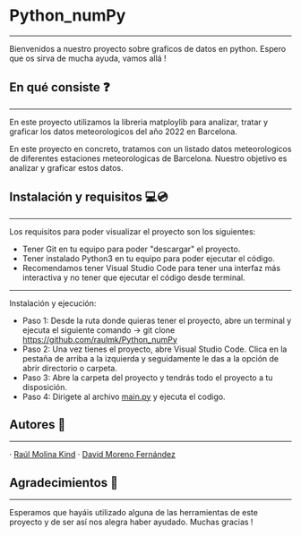# Python_numPy
***
Bienvenidos a nuestro proyecto sobre graficos de datos en python. Espero que os sirva de mucha ayuda, vamos allá !
## En qué consiste ❓
***
En este proyecto utilizamos la libreria matploylib para analizar, tratar y graficar los datos meteorologicos del año 2022 en Barcelona.

En este proyecto en concreto, tratamos con un listado datos meteorologicos de diferentes estaciones meteorologicas de Barcelona. Nuestro objetivo es analizar y graficar estos datos.
## Instalación y requisitos 💻💿
***
Los requisitos para poder visualizar el proyecto son los siguientes:
- Tener Git en tu equipo para poder "descargar" el proyecto.
- Tener instalado Python3 en tu equipo para poder ejecutar el código.
- Recomendamos tener Visual Studio Code para tener una interfaz más interactiva y no tener que ejecutar el código desde terminal.
***
Instalación y ejecución:
- Paso 1: Desde la ruta donde quieras tener el proyecto, abre un terminal y ejecuta el siguiente comando -> git clone https://github.com/raulmk/Python_numPy
- Paso 2: Una vez tienes el proyecto, abre Visual Studio Code. Clica en la pestaña de arriba a la izquierda y seguidamente le das a la opción de abrir directorio o carpeta.
- Paso 3: Abre la carpeta del proyecto y tendrás todo el proyecto a tu disposición.
- Paso 4: Dirigete al archivo [main.py](https://github.com/raulmk/Python_numPy/blob/main/main.py) y ejecuta el codigo.
## Autores 👬
***
· [Raúl Molina Kind](https://github.com/raulmk)
· [David Moreno Fernández](https://github.com/DavidMorenoF)
## Agradecimientos 👋
***
Esperamos que hayáis utilizado alguna de las herramientas de este proyecto y de ser así nos alegra haber ayudado. Muchas gracias !
